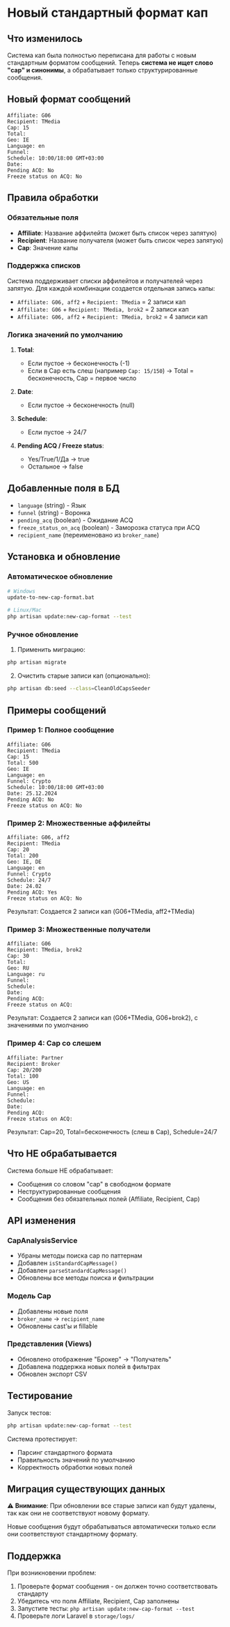 # Новый стандартный формат кап

## Что изменилось

Система кап была полностью переписана для работы с новым стандартным форматом сообщений. Теперь **система не ищет слово "cap" и синонимы**, а обрабатывает только структурированные сообщения.

## Новый формат сообщений

```
Affiliate: G06
Recipient: TMedia 
Cap: 15
Total: 
Geo: IE
Language: en
Funnel: 
Schedule: 10:00/18:00 GMT+03:00 
Date: 
Pending ACQ: No
Freeze status on ACQ: No
```

## Правила обработки

### Обязательные поля
- **Affiliate**: Название аффилейта (может быть список через запятую)
- **Recipient**: Название получателя (может быть список через запятую)
- **Cap**: Значение капы

### Поддержка списков
Система поддерживает списки аффилейтов и получателей через запятую. Для каждой комбинации создается отдельная запись капы:

- `Affiliate: G06, aff2` + `Recipient: TMedia` = 2 записи кап
- `Affiliate: G06` + `Recipient: TMedia, brok2` = 2 записи кап  
- `Affiliate: G06, aff2` + `Recipient: TMedia, brok2` = 4 записи кап

### Логика значений по умолчанию

1. **Total**: 
   - Если пустое → бесконечность (-1)
   - Если в Cap есть слеш (например `Cap: 15/150`) → Total = бесконечность, Cap = первое число

2. **Date**: 
   - Если пустое → бесконечность (null)

3. **Schedule**: 
   - Если пустое → 24/7

4. **Pending ACQ / Freeze status**: 
   - Yes/True/1/Да → true
   - Остальное → false

## Добавленные поля в БД

- `language` (string) - Язык
- `funnel` (string) - Воронка  
- `pending_acq` (boolean) - Ожидание ACQ
- `freeze_status_on_acq` (boolean) - Заморозка статуса при ACQ
- `recipient_name` (переименовано из `broker_name`)

## Установка и обновление

### Автоматическое обновление
```bash
# Windows
update-to-new-cap-format.bat

# Linux/Mac
php artisan update:new-cap-format --test
```

### Ручное обновление
1. Применить миграцию:
```bash
php artisan migrate
```

2. Очистить старые записи кап (опционально):
```bash
php artisan db:seed --class=CleanOldCapsSeeder
```

## Примеры сообщений

### Пример 1: Полное сообщение
```
Affiliate: G06
Recipient: TMedia
Cap: 15
Total: 500
Geo: IE
Language: en
Funnel: Crypto
Schedule: 10:00/18:00 GMT+03:00
Date: 25.12.2024
Pending ACQ: No
Freeze status on ACQ: No
```

### Пример 2: Множественные аффилейты
```
Affiliate: G06, aff2
Recipient: TMedia
Cap: 20
Total: 200
Geo: IE, DE
Language: en
Funnel: Crypto
Schedule: 24/7
Date: 24.02
Pending ACQ: Yes
Freeze status on ACQ: No
```
Результат: Создается 2 записи кап (G06+TMedia, aff2+TMedia)

### Пример 3: Множественные получатели
```
Affiliate: G06
Recipient: TMedia, brok2
Cap: 30
Total: 
Geo: RU
Language: ru
Funnel: 
Schedule: 
Date: 
Pending ACQ: 
Freeze status on ACQ: 
```
Результат: Создается 2 записи кап (G06+TMedia, G06+brok2), с значениями по умолчанию

### Пример 4: Cap со слешем
```
Affiliate: Partner
Recipient: Broker
Cap: 20/200
Total: 100
Geo: US
Language: en
Funnel: 
Schedule: 
Date: 
Pending ACQ: 
Freeze status on ACQ: 
```
Результат: Cap=20, Total=бесконечность (слеш в Cap), Schedule=24/7

## Что НЕ обрабатывается

Система больше НЕ обрабатывает:
- Сообщения со словом "cap" в свободном формате
- Неструктурированные сообщения
- Сообщения без обязательных полей (Affiliate, Recipient, Cap)

## API изменения

### CapAnalysisService
- Убраны методы поиска cap по паттернам
- Добавлен `isStandardCapMessage()` 
- Добавлен `parseStandardCapMessage()`
- Обновлены все методы поиска и фильтрации

### Модель Cap
- Добавлены новые поля
- `broker_name` → `recipient_name`
- Обновлены cast'ы и fillable

### Представления (Views)
- Обновлено отображение "Брокер" → "Получатель"
- Добавлена поддержка новых полей в фильтрах
- Обновлен экспорт CSV

## Тестирование

Запуск тестов:
```bash
php artisan update:new-cap-format --test
```

Система протестирует:
- Парсинг стандартного формата
- Правильность значений по умолчанию
- Корректность обработки новых полей

## Миграция существующих данных

⚠️ **Внимание**: При обновлении все старые записи кап будут удалены, так как они не соответствуют новому формату.

Новые сообщения будут обрабатываться автоматически только если они соответствуют стандартному формату.

## Поддержка

При возникновении проблем:

1. Проверьте формат сообщения - он должен точно соответствовать стандарту
2. Убедитесь что поля Affiliate, Recipient, Cap заполнены
3. Запустите тесты: `php artisan update:new-cap-format --test`
4. Проверьте логи Laravel в `storage/logs/` 